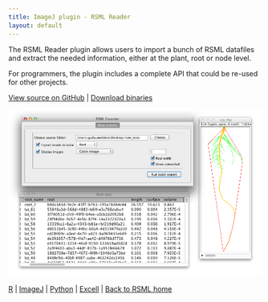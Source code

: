 ```yaml
---
title: ImageJ plugin - RSML Reader
layout: default
---
```



The RSML Reader plugin allows users to import a bunch of RSML datafiles and extract the needed information, either at the plant, root or node level. 

For programmers, the plugin includes a complete API that could be re-used for other projects. 

[View source on GitHub](https://github.com/RootSystemML/RSML-conversion-tools/tree/master/imagej) | [Download binaries](https://github.com/RootSystemML/RSML-conversion-tools/blob/master/imagej/bin/RSML_reader.jar?raw=true)
 
[![ImageJ RSML Reader](/images/imagej_rsml.png)](/images/imagej_rsml.png)


 
[R](/tools/r_rsml) | [ImageJ](/tools/imagej_rsml) |  [Python](/tools/python_rsml) |  [Excell](/tools/excell_rsml) |  [Back to RSML home](/index)

